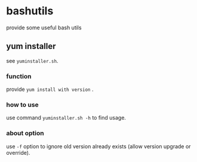 # bashutils
provide some useful bash utils

## yum installer
see `yuminstaller.sh`.

### function
provide `yum install with version` .

### how to use
use command `yuminstaller.sh -h` to find usage.

### about option
use `-f` option to ignore old version already exists (allow version upgrade or override).


